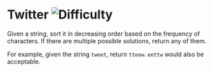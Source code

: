 # Twitter ![Difficulty](https://img.shields.io/badge/-EASY-green)
	
Given a string, sort it in decreasing order based on the frequency of
characters. If there are multiple possible solutions, return any of them.
	
For example, given the string `tweet`, return `tteew`. `eettw` would also be acceptable.
	
